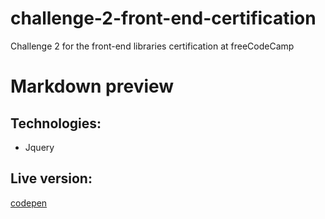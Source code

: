 # challenge-2-front-end-certification
Challenge 2 for the front-end libraries certification at freeCodeCamp

# Markdown preview

## Technologies:
  - Jquery


## Live version:
[codepen](https://codepen.io/alejandrober96/pen/qBgYGyX)